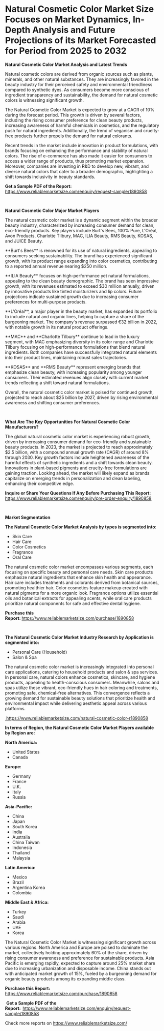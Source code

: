 <p><h1>Natural Cosmetic Color Market Size Focuses on Market Dynamics, In-Depth Analysis and Future Projections of its Market Forecasted for Period from 2025 to 2032</h1></p><p><strong>Natural Cosmetic Color Market Analysis and Latest Trends</strong></p>
<p><p>Natural cosmetic colors are derived from organic sources such as plants, minerals, and other natural substances. They are increasingly favored in the beauty industry for their perceived safety and environmental friendliness compared to synthetic dyes. As consumers become more conscious of ingredient transparency and sustainability, the demand for natural cosmetic colors is witnessing significant growth.</p><p>The Natural Cosmetic Color Market is expected to grow at a CAGR of 10% during the forecast period. This growth is driven by several factors, including the rising consumer preference for clean beauty products, increasing awareness of harmful chemicals in cosmetics, and the regulatory push for natural ingredients. Additionally, the trend of veganism and cruelty-free products further propels the demand for natural colorants.</p><p>Recent trends in the market include innovation in product formulations, with brands focusing on enhancing the performance and stability of natural colors. The rise of e-commerce has also made it easier for consumers to access a wider range of products, thus promoting market expansion. Moreover, companies are investing in R&D to develop new, vibrant, and diverse natural colors that cater to a broader demographic, highlighting a shift towards inclusivity in beauty standards.</p></p>
<p><strong>Get a Sample PDF of the Report:&nbsp;</strong> <a href="https://www.reliablemarketsize.com/enquiry/request-sample/1890858?utm_campaign=3198&utm_medium=2&utm_source=Github&utm_content=ia&utm_term=05042025&utm_id=natural-cosmetic-color">https://www.reliablemarketsize.com/enquiry/request-sample/1890858</a></p>
<p>&nbsp;</p>
<p><strong>Natural Cosmetic Color Major Market Players</strong></p>
<p><p>The natural cosmetic color market is a dynamic segment within the broader beauty industry, characterized by increasing consumer demand for clean, eco-friendly products. Key players include Burt's Bees, 100% Pure, L'Oréal, Avon Products, Charlotte Tilbury, MAC, ILIA Beauty, RMS Beauty, KOSAS, and JUICE Beauty.</p><p>**Burt's Bees** is renowned for its use of natural ingredients, appealing to consumers seeking sustainability. The brand has experienced significant growth, with its product range expanding into color cosmetics, contributing to a reported annual revenue nearing $250 million. </p><p>**ILIA Beauty** focuses on high-performance yet natural formulations, appealing to the clean beauty demographic. The brand has seen impressive growth, with its revenues estimated to exceed $30 million annually, driven by innovative products like tinted moisturizers and lip colors. Future projections indicate sustained growth due to increasing consumer preferences for multi-purpose products.</p><p>**L'Oréal**, a major player in the beauty market, has expanded its portfolio to include natural and organic lines, helping to capture a share of the burgeoning market. The company's revenue surpassed €32 billion in 2022, with notable growth in its natural product offerings.</p><p>**MAC** and **Charlotte Tilbury** continue to lead in the luxury segment, with MAC emphasizing diversity in its color range and Charlotte Tilbury focusing on high-performance formulations that blend natural ingredients. Both companies have successfully integrated natural elements into their product lines, maintaining robust sales trajectories.</p><p>**KOSAS** and **RMS Beauty** represent emerging brands that emphasize clean beauty, with increasing popularity among younger consumers. Their estimated revenues align closely with current market trends reflecting a shift toward natural formulations.</p><p>Overall, the natural cosmetic color market is poised for continued growth, projected to reach about $25 billion by 2027, driven by rising environmental awareness and shifting consumer preferences.</p></p>
<p>&nbsp;</p>
<p><strong>What Are The Key Opportunities For Natural Cosmetic Color Manufacturers?</strong></p>
<p><p>The global natural cosmetic color market is experiencing robust growth, driven by increasing consumer demand for eco-friendly and sustainable beauty products. In 2023, the market is projected to reach approximately $2.5 billion, with a compound annual growth rate (CAGR) of around 8% through 2030. Key growth factors include heightened awareness of the harmful effects of synthetic ingredients and a shift towards clean beauty. Innovations in plant-based pigments and cruelty-free formulations are gaining traction. Looking ahead, the market will likely expand as brands capitalize on emerging trends in personalization and clean labeling, enhancing their competitive edge.</p></p>
<p><strong>Inquire or Share Your Questions If Any Before Purchasing This Report:</strong> <a href="https://www.reliablemarketsize.com/enquiry/pre-order-enquiry/1890858?utm_campaign=3198&utm_medium=2&utm_source=Github&utm_content=ia&utm_term=05042025&utm_id=natural-cosmetic-color">https://www.reliablemarketsize.com/enquiry/pre-order-enquiry/1890858</a></p>
<p>&nbsp;</p>
<p><strong>Market Segmentation</strong></p>
<p><strong>The Natural Cosmetic Color Market Analysis by types is segmented into:</strong></p>
<p><ul><li>Skin Care</li><li>Hair Care</li><li>Color Cosmetics</li><li>Fragrance</li><li>Oral Care</li></ul></p>
<p><p>The natural cosmetic color market encompasses various segments, each focusing on specific beauty and personal care needs. Skin care products emphasize natural ingredients that enhance skin health and appearance. Hair care includes treatments and colorants derived from botanical sources, promoting healthier hair. Color cosmetics feature makeup created with natural pigments for a more organic look. Fragrance options utilize essential oils and botanical extracts for appealing scents, while oral care products prioritize natural components for safe and effective dental hygiene.</p></p>
<p><strong>Purchase this Report:&nbsp;</strong><a href="https://www.reliablemarketsize.com/purchase/1890858?utm_campaign=3198&utm_medium=2&utm_source=Github&utm_content=ia&utm_term=05042025&utm_id=natural-cosmetic-color">https://www.reliablemarketsize.com/purchase/1890858</a></p>
<p>&nbsp;</p>
<p><strong>The Natural Cosmetic Color Market Industry Research by Application is segmented into:</strong></p>
<p><ul><li>Personal Care (Household)</li><li>Salon & Spa</li></ul></p>
<p><p>The natural cosmetic color market is increasingly integrated into personal care applications, catering to household products and salon & spa services. In personal care, natural colors enhance cosmetics, skincare, and hygiene products, appealing to health-conscious consumers. Meanwhile, salons and spas utilize these vibrant, eco-friendly hues in hair coloring and treatments, promoting safe, chemical-free alternatives. This convergence reflects a growing demand for sustainable beauty solutions that prioritize health and environmental impact while delivering aesthetic appeal across various platforms.</p></p>
<p><a href="https://www.reliablemarketsize.com/natural-cosmetic-color-r1890858?utm_campaign=3198&utm_medium=2&utm_source=Github&utm_content=ia&utm_term=05042025&utm_id=natural-cosmetic-color">&nbsp;https://www.reliablemarketsize.com/natural-cosmetic-color-r1890858</a></p>
<p><strong>In terms of Region, the Natural Cosmetic Color Market Players available by Region are:</strong></p>
<p>
    <p> <strong> North America: </strong>
        <ul>
            <li>United States</li>
            <li>Canada</li>
        </ul>
        </p> 
    <p> <strong> Europe: </strong>
        <ul>
            <li>Germany</li>
            <li>France</li>
            <li>U.K.</li>
            <li>Italy</li>
            <li>Russia</li>
        </ul>
        </p> 
    <p> <strong> Asia-Pacific: </strong>
        <ul>
            <li>China</li>
            <li>Japan</li>
            <li>South Korea</li>
            <li>India</li>
            <li>Australia</li>
            <li>China Taiwan</li>
            <li>Indonesia</li>
            <li>Thailand</li>
            <li>Malaysia</li>
        </ul>
        </p> 
    <p> <strong> Latin America: </strong>
        <ul>
            <li>Mexico</li>
            <li>Brazil</li>
            <li>Argentina Korea</li>
            <li>Colombia</li>
        </ul>
        </p> 
    <p> <strong> Middle East & Africa: </strong>
        <ul>
            <li>Turkey</li>
            <li>Saudi</li>
            <li>Arabia</li>
            <li>UAE</li>
            <li>Korea</li>
        </ul>
    </p>
    </p>
<p><p>The Natural Cosmetic Color Market is witnessing significant growth across various regions. North America and Europe are poised to dominate the market, collectively holding approximately 60% of the share, driven by rising consumer awareness and preference for sustainable products. Asia Pacific is emerging rapidly, expected to capture around 25% market share due to increasing urbanization and disposable income. China stands out with anticipated market growth of 15%, fueled by a burgeoning demand for organic beauty products among its expanding middle class.</p></p>
<p><strong>Purchase this Report: </strong><a href="https://www.reliablemarketsize.com/purchase/1890858?utm_campaign=3198&utm_medium=2&utm_source=Github&utm_content=ia&utm_term=05042025&utm_id=natural-cosmetic-color">https://www.reliablemarketsize.com/purchase/1890858</a></p>
<p>&nbsp;<strong>Get a Sample PDF of the Report:&nbsp;&nbsp;</strong><a href="https://www.reliablemarketsize.com/enquiry/request-sample/1890858?utm_campaign=3198&utm_medium=2&utm_source=Github&utm_content=ia&utm_term=05042025&utm_id=natural-cosmetic-color">https://www.reliablemarketsize.com/enquiry/request-sample/1890858</a></p>
<p><strong></strong></p>
<p>Check more reports on <a href="https://www.reliablemarketsize.com/?utm_campaign=3198&utm_medium=2&utm_source=Github&utm_content=ia&utm_term=05042025&utm_id=natural-cosmetic-color">https://www.reliablemarketsize.com/</a></p>